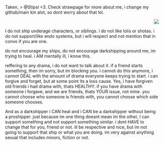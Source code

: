 Taken, > @Stipsl <3. Check strawpage for more about me, i change my github/main kin alot, so dont worry about that lol. <p align="right"> <img src="https://komarev.com/ghpvc/?username=GothicCowboy&color=e17c0b&abbreviated=true"/> 




















I do not ship underage characters, or siblings. i do not like lolis or shotas. i do not support/like endo systems, but i will respect and not mention that in convo if you are one.

do not encourage my ships, do not encourage darkshipping around me, im trying to heal. i AM mentally ill, i know this.





reffering to any drama, i do not want to talk about it. if a friend starts something, then im sorry, but im blocking you. i cannot do this anymore, i cannot DEAL with the amount of drama everyone keeps trying to start. i can forgive and forget, but at some point its a loss cause. Yes, i have forgiven old friends i had drama with, thats HEALTHY. if you have drama with someone i forgave, and we are friends, thats YOUR issue, not mine. you cannot choose who someone is friends with, you cannot choose which side someone chooses. 


And as a darkshipper i CAN heal and i CAN be a darkshipper without being a proshipper. just because im one thing doesnt mean im the other, I can support something and not support something similar. i dont HAVE to change that for you, friend or not. ill be respective and nice, but im not going to support that ship or what you are doing. im very against anything sexual that includes minors, fiction or not.


